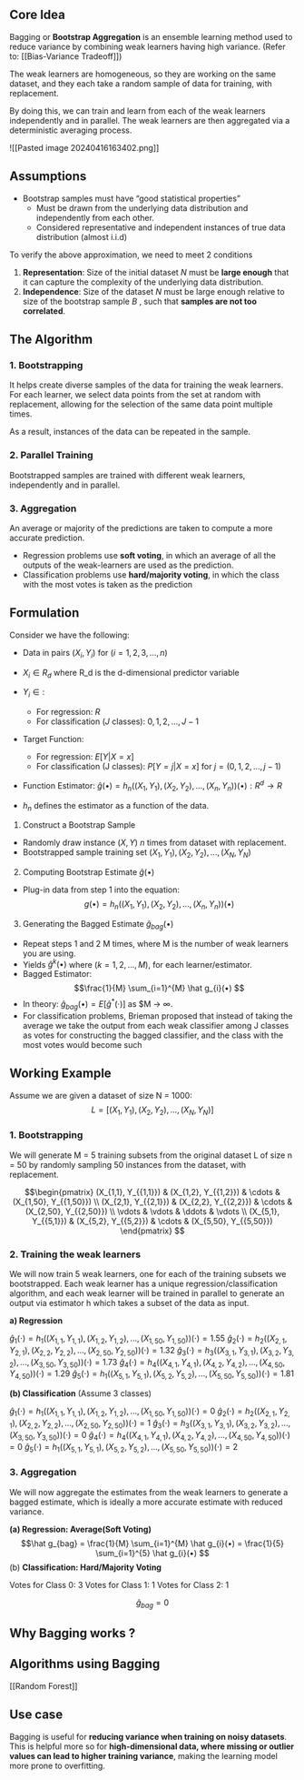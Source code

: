 ## Core Idea
Bagging or **Bootstrap Aggregation** is an ensemble learning method used to reduce variance by combining weak learners having high variance. 
(Refer to: [[Bias-Variance Tradeoff]])

The weak learners are homogeneous, so they are working on the same dataset, and they each take a random sample of data for training, with replacement. 

By doing this, we can train and learn from each of the weak learners independently and in parallel. The weak learners are then aggregated via a deterministic averaging process.

![[Pasted image 20240416163402.png]]
## Assumptions
-  Bootstrap samples must have “good statistical properties”
	- Must be drawn from the underlying data distribution and independently from each other.
	- Considered representative and independent instances of true data distribution (almost i.i.d)

To verify the above approximation, we need to meet 2 conditions

1. **Representation**: Size of the initial dataset $N$ must be **large enough** that it can capture the complexity of the underlying data distribution.
2. **Independence**: Size of the dataset $N$ must be large enough relative to size of the bootstrap sample $B$ , such that **samples are not too correlated**.

## The Algorithm

### 1. Bootstrapping
It helps create diverse samples of the data for training the weak learners. For each learner, we select data points from the set at random with replacement, allowing for the selection of the same data point multiple times. 

As a result, instances of the data can be repeated in the sample.
### 2. Parallel Training
Bootstrapped samples are trained with different weak learners, independently
and in parallel.

### 3. Aggregation
An average or majority of the predictions are taken to compute a more accurate
prediction. 

- Regression problems use **soft voting**, in which an average of all the outputs of the weak-learners are used as the prediction.
- Classification problems use **hard/majority voting**, in which the class with the most votes is taken as the prediction

## Formulation
Consider we have the following: 
- Data in pairs ($X_i, Y_i$) for $(i = 1, 2, 3, ..., n)$

- $X_i∈ R_d$ where R_d is the d-dimensional predictor variable

-  $Y_i∈:$
	- For regression: $R$
	- For classification ($J$ classes): $0, 1, 2, ..., J − 1$

- Target Function:
	- For regression: $E[Y |X = x]$
	- For classification (J classes): $P[Y = j|X = x]$ for $j = (0, 1, 2, ..., j − 1)$

- Function Estimator: $\hat g(•) = h_n((X_1, Y_1), (X_2, Y_2), ... ,(X_n, Y_n))(•):R^d → R$ 

-  $h_n$ defines the estimator as a function of the data.

1. Construct a Bootstrap Sample

-  Randomly draw instance $(X,Y)$ $n$ times from dataset with replacement.
- Bootstrapped sample training set $(X_1, Y_1), (X_2, Y_2), ..., (X_N, Y_N)$

2. Computing Bootstrap Estimate $\hat g(•)$

 - Plug-in data from step 1 into the equation: 
 $$g(•) = h_n((X_1, Y_1), (X_2, Y_2), ... ,(X_n, Y_n))(•)$$

3. Generating the Bagged Estimate $\hat g_{bag}(•)$

- Repeat steps 1 and 2 M times, where M is the number of weak learners you are using.
- Yields $\hat g^k(•)$ where $(k = 1, 2, ...,M)$, for each learner/estimator.
- Bagged Estimator: $$\frac{1}{M} \sum_{i=1}^{M} \hat g_{i}(•) $$
- In theory: $\hat g_{bag}(•) = E[\hat g^*(·)]$ as $M → ∞.
- For classification problems, Brieman proposed that instead of taking the average we take the output from each weak classifier among J classes as votes for constructing the bagged classifier, and the class with the most votes would become such

## Working Example
Assume we are given a dataset of size N = 1000: $$L = [(X_1, Y_1), (X_2, Y_2), ..., (X_N, Y_N)]$$
### 1. Bootstrapping
We will generate M = 5 training subsets from the original dataset L of size n = 50 by randomly sampling 50 instances from the dataset, with replacement.

$$\begin{pmatrix}
(X_{1,1}, Y_{{1,1}}) & (X_{1,2}, Y_{{1,2}}) & \cdots & (X_{1,50}, Y_{{1,50}}) \\ (X_{2,1}, Y_{{2,1}}) & (X_{2,2}, Y_{{2,2}}) & \cdots & (X_{2,50}, Y_{{2,50}}) \\ \vdots & \vdots & \ddots & \vdots \\ (X_{5,1}, Y_{{5,1}}) & (X_{5,2}, Y_{{5,2}}) & \cdots & (X_{5,50}, Y_{{5,50}})
\end{pmatrix}
$$
### 2. Training the weak learners
We will now train 5 weak learners, one for each of the training subsets we bootstrapped. Each weak learner has a unique regression/classification algorithm, and each weak learner will be trained in parallel to generate an output via estimator h which takes a subset of the data as input.

**a) Regression**

$\hat{g}_1(\cdot) = h_1((X_{1,1}, Y_{1,1}), (X_{1,2}, Y_{1,2}), ..., (X_{1,50}, Y_{1,50}))(\cdot) = 1.55$
$\hat{g}_2(\cdot) = h_2((X_{2,1}, Y_{2,1}), (X_{2,2}, Y_{2,2}), ..., (X_{2,50}, Y_{2,50}))(\cdot) = 1.32$
$\hat{g}_3(\cdot) = h_{3}((X_{3,1}, Y_{3,1}), (X_{3,2}, Y_{3,2}), ..., (X_{3,50}, Y_{3,50}))(\cdot) = 1.73$
$\hat{g}_4(\cdot) = h_4((X_{4,1}, Y_{4,1}), (X_{4,2}, Y_{4,2}), ..., (X_{4,50}, Y_{4,50}))(\cdot) = 1.29$
$\hat{g}_5(\cdot) = h_1((X_{5,1}, Y_{5,1}), (X_{5,2}, Y_{5,2}), ..., (X_{5,50}, Y_{5,50}))(\cdot) = 1.81$

**(b) Classification** (Assume 3 classes)

$\hat{g}_1(\cdot) = h_1((X_{1,1}, Y_{1,1}), (X_{1,2}, Y_{1,2}), ..., (X_{1,50}, Y_{1,50}))(\cdot) = 0$
$\hat{g}_2(\cdot) = h_2((X_{2,1}, Y_{2,1}), (X_{2,2}, Y_{2,2}), ..., (X_{2,50}, Y_{2,50}))(\cdot) = 1$
$\hat{g}_3(\cdot) = h_{3}((X_{3,1}, Y_{3,1}), (X_{3,2}, Y_{3,2}), ..., (X_{3,50}, Y_{3,50}))(\cdot) = 0$
$\hat{g}_4(\cdot) = h_4((X_{4,1}, Y_{4,1}), (X_{4,2}, Y_{4,2}), ..., (X_{4,50}, Y_{4,50}))(\cdot) = 0$
$\hat{g}_5(\cdot) = h_1((X_{5,1}, Y_{5,1}), (X_{5,2}, Y_{5,2}), ..., (X_{5,50}, Y_{5,50}))(\cdot) = 2$

### 3. Aggregation
We will now aggregate the estimates from the weak learners to generate a bagged estimate, which is ideally a more accurate estimate with reduced variance.

**(a) Regression: Average(Soft Voting)**
$$\hat g_{bag} = \frac{1}{M} \sum_{i=1}^{M} \hat g_{i}(•) = \frac{1}{5} \sum_{i=1}^{5} \hat g_{i}(•) $$
(b) **Classification: Hard/Majority Voting**

Votes for Class 0: 3
Votes for Class 1: 1
Votes for Class 2: 1

$$\hat g_{bag} = 0$$

## Why Bagging works ?


## Algorithms using Bagging
[[Random Forest]]

## Use case

Bagging is useful for **reducing variance when training on noisy datasets**. This is helpful more so for **high-dimensional data, where missing or outlier values can lead to higher training variance**, making the learning model more prone to overfitting.



